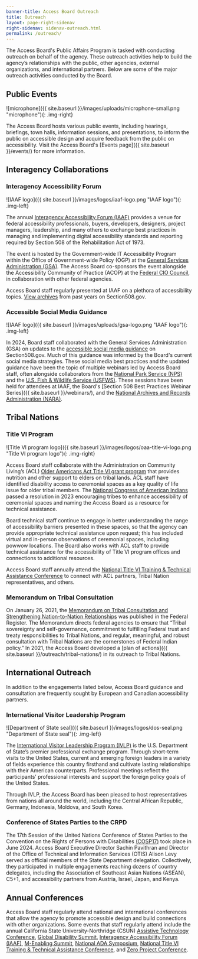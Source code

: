 ```yaml
---
banner-title: Access Board Outreach
title: Outreach
layout: page-right-sidenav
right-sidenav: sidenav-outreach.html
permalink: /outreach/
---
```


The Access Board's Public Affairs Program is tasked with conducting outreach on behalf of the agency. These outreach activities help to build the agency’s relationships with the public, other agencies, external organizations, and international partners. Below are some of the major outreach activities conducted by the Board.

## Public Events

![microphone]({{ site.baseurl }}/images/uploads/microphone-small.png "microphone"){: .img-right}

The Access Board hosts various public events, including hearings, briefings, town halls, information sessions, and presentations, to inform the public on accessible design and acquire feedback from the public on accessibility. Visit the Access Board's [Events page]({{ site.baseurl }}/events/) for more information. 

## Interagency Collaborations

### Interagency Accessibility Forum

![IAAF logo]({{ site.baseurl }}/images/logos/iaaf-logo.png "IAAF logo"){: .img-left}

The annual [Interagency Accessibility Forum (IAAF)](https://www.section508.gov/iaaf/) provides a venue for federal accessibility professionals, buyers, developers, designers, project managers, leadership, and many others to exchange best practices in managing and implementing digital accessibility standards and reporting required by Section 508 of the Rehabilitation Act of 1973.

The event is hosted by the Government-wide IT Accessibility Program within the Office of Government-wide Policy (OGP) at the [General Services Administration (GSA)](https://www.gsa.gov/). The Access Board co-sponsors the event alongside the Accessibility Community of Practice (ACOP) at the [Federal CIO Council](https://www.cio.gov/), in collaboration with other federal agencies.

Access Board staff regularly presented at IAAF on a plethora of accessibility topics. [View archives](https://www.section508.gov/iaaf/archives/) from past years on Section508.gov.

### Accessible Social Media Guidance

![IAAF logo]({{ site.baseurl }}/images/uploads/gsa-logo.png "IAAF logo"){: .img-left}

In 2024, Board staff collaborated with the General Services Administration (GSA) on updates to the [accessible social media guidance](https://www.section508.gov/create/social-media/) on Section508.gov. Much of this guidance was informed by the Board's current social media strategies. These social media best practices and the updated guidance have been the topic of multiple webinars led by Access Board staff, often alongside collaborators from the [National Park Service (NPS)](https://www.nps.gov/index.htm) and the [U.S. Fish & Wildlife Service (USFWS)](https://www.fws.gov/). These sessions have been held for attendees at IAAF, the Board's [Section 508 Best Practices Webinar Series]({{ site.baseurl }}/webinars/), and the [National Archives and Records Administration (NARA)](https://www.archives.gov/).

## Tribal Nations

### Title VI Program

![Title VI program logo]({{ site.baseurl }}/images/logos/oaa-title-vi-logo.png "Title VI program logo"){: .img-right}

Access Board staff collaborate with the Administration on Community Living’s (ACL) [Older Americans Act Title VI grant program](https://olderindians.acl.gov/home#gsc.tab=0) that provides nutrition and other support to elders on tribal lands. ACL staff have identified disability access to ceremonial spaces as a key quality of life issue for older tribal members. The [National Congress of American Indians](https://www.ncai.org/) passed a resolution in 2023 encouraging tribes to enhance accessibility of ceremonial spaces and naming the Access Board as a resource for technical assistance.

Board technical staff continue to engage in better understanding the range of accessibility barriers presented in these spaces, so that the agency can provide appropriate technical assistance upon request; this has included virtual and in-person observations of ceremonial spaces, including powwow locations. The Board also works with ACL staff to provide technical assistance for the accessibility of Title VI program offices and connections to additional resources.

Access Board staff annually attend the [National Title VI Training & Technical Assistance Conference](https://olderindians.acl.gov/events#gsc.tab=0) to connect with ACL partners, Tribal Nation representatives, and others.

### Memorandum on Tribal Consultation

On January 26, 2021, the [Memorandum on Tribal Consultation and Strengthening Nation-to-Nation Relationships](https://www.federalregister.gov/documents/2021/01/29/2021-02075/tribal-consultation-and-strengthening-nation-to--nation-relationships) was published in the Federal Register. The Memorandum directs federal agencies to ensure that “Tribal sovereignty and self-governance, commitment to fulfilling Federal trust and treaty responsibilities to Tribal Nations, and regular, meaningful, and robust consultation with Tribal Nations are the cornerstones of Federal Indian policy.” In 2021, the Access Board developed a [plan of actions]({{ site.baseurl }}/outreach/tribal-nations/) in its outreach to Tribal Nations.

## International Outreach

In addition to the engagements listed below, Access Board guidance and consultation are frequently sought by European and Canadian accessibility partners.

### International Visitor Leadership Program

![Department of State seal]({{ site.baseurl }}/images/logos/dos-seal.png "Department of State seal"){: .img-left}

The [International Visitor Leadership Program (IVLP)](https://exchanges.state.gov/non-us/program/international-visitor-leadership-program-ivlp) is the U.S. Department of State’s premier professional exchange program. Through short-term visits to the United States, current and emerging foreign leaders in a variety of fields experience this country firsthand and cultivate lasting relationships with their American counterparts. Professional meetings reflect the participants’ professional interests and support the foreign policy goals of the United States.

Through IVLP, the Access Board has been pleased to host representatives from nations all around the world, including the Central African Republic, Germany, Indonesia, Moldova, and South Korea.

### Conference of States Parties to the CRPD

The 17th Session of the United Nations Conference of States Parties to the Convention on the Rights of Persons with Disabilities [(COSP17)](https://social.desa.un.org/issues/disability/cosp) took place in June 2024. Access Board Executive Director Sachin Pavithran and Director of the Office of Technical and Information Services (OTIS) Alison Levy served as official members of the State Department delegation. Collectively, they participated in multiple engagements reaching dozens of country delegates, including the Association of Southeast Asian Nations (ASEAN), C5+1, and accessibility partners from Austria, Israel, Japan, and Kenya.

## Annual Conferences

Access Board staff regularly attend national and international conferences that allow the agency to promote accessible design and build connections with other organizations. Some events that staff regularly attend include the annual California State University-Northridge (CSUN) [Assistive Technology Conference](https://www.csun.edu/cod/conference), [Global Disability Summit](https://www.globaldisabilitysummit.org/), [Interagency Accessibility Forum (IAAF)](https://www.section508.gov/iaaf/), [M-Enabling Summit](https://m-enabling.com/), [National ADA Symposium](https://gpadacenter.org/national-ada-symposium/), [National Title VI Training & Technical Assistance Conference](https://olderindians.acl.gov/events#gsc.tab=0), and [Zero Project Conference](https://zeroproject.org/).
